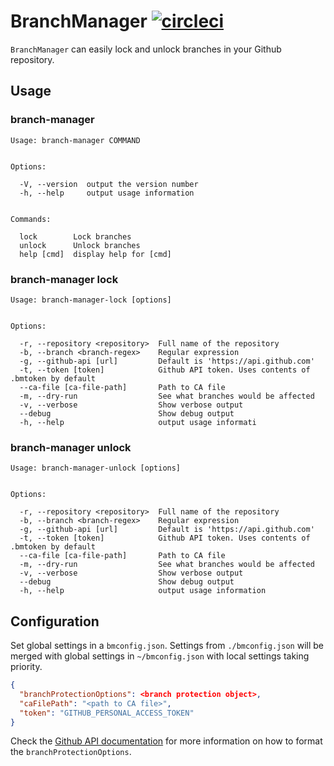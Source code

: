 # BranchManager [![circleci](https://circleci.com/gh/michael-yx-wu/branch-manager.png?circle-token=63c5b956c21d1afba082da217d09a18f7c87f392)](https://circleci.com/gh/michael-yx-wu/branch-manager/tree/master)

`BranchManager` can easily lock and unlock branches in your Github repository.

## Usage

### branch-manager

```
Usage: branch-manager COMMAND


Options:

  -V, --version  output the version number
  -h, --help     output usage information


Commands:

  lock        Lock branches
  unlock      Unlock branches
  help [cmd]  display help for [cmd]
```

### branch-manager lock

```
Usage: branch-manager-lock [options]


Options:

  -r, --repository <repository>  Full name of the repository
  -b, --branch <branch-regex>    Regular expression
  -g, --github-api [url]         Default is 'https://api.github.com'
  -t, --token [token]            Github API token. Uses contents of .bmtoken by default
  --ca-file [ca-file-path]       Path to CA file
  -m, --dry-run                  See what branches would be affected
  -v, --verbose                  Show verbose output
  --debug                        Show debug output
  -h, --help                     output usage informati
```


### branch-manager unlock

```
Usage: branch-manager-unlock [options]


Options:

  -r, --repository <repository>  Full name of the repository
  -b, --branch <branch-regex>    Regular expression
  -g, --github-api [url]         Default is 'https://api.github.com'
  -t, --token [token]            Github API token. Uses contents of .bmtoken by default
  --ca-file [ca-file-path]       Path to CA file
  -m, --dry-run                  See what branches would be affected
  -v, --verbose                  Show verbose output
  --debug                        Show debug output
  -h, --help                     output usage information
```

## Configuration

Set global settings in a `bmconfig.json`. Settings from `./bmconfig.json` will be merged with global
settings in `~/bmconfig.json` with local settings taking priority.

```json
{
  "branchProtectionOptions": <branch protection object>,
  "caFilePath": "<path to CA file>",
  "token": "GITHUB_PERSONAL_ACCESS_TOKEN"
}
```

Check the [Github API
documentation](https://developer.github.com/v3/repos/branches/#update-branch-protection) for more
information on how to format the `branchProtectionOptions`.

